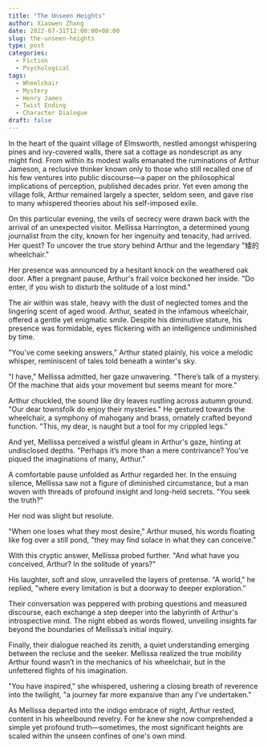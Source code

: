 ```yaml
---
title: "The Unseen Heights"
author: Xiaowen Zhang
date: 2022-07-31T12:00:00+08:00
slug: the-unseen-heights
type: post
categories:
  - Fiction
  - Psychological
tags:
  - Wheelchair
  - Mystery
  - Henry James
  - Twist Ending
  - Character Dialogue
draft: false
---
```


In the heart of the quaint village of Elmsworth, nestled amongst whispering pines and ivy-covered walls, there sat a cottage as nondescript as any might find. From within its modest walls emanated the ruminations of Arthur Jameson, a reclusive thinker known only to those who still recalled one of his few ventures into public discourse—a paper on the philosophical implications of perception, published decades prior. Yet even among the village folk, Arthur remained largely a specter, seldom seen, and gave rise to many whispered theories about his self-imposed exile.

On this particular evening, the veils of secrecy were drawn back with the arrival of an unexpected visitor. Mellissa Harrington, a determined young journalist from the city, known for her ingenuity and tenacity, had arrived. Her quest? To uncover the true story behind Arthur and the legendary "矮的wheelchair." 

Her presence was announced by a hesitant knock on the weathered oak door. After a pregnant pause, Arthur's frail voice beckoned her inside. "Do enter, if you wish to disturb the solitude of a lost mind."

The air within was stale, heavy with the dust of neglected tomes and the lingering scent of aged wood. Arthur, seated in the infamous wheelchair, offered a gentle yet enigmatic smile. Despite his diminutive stature, his presence was formidable, eyes flickering with an intelligence undiminished by time.

"You've come seeking answers," Arthur stated plainly, his voice a melodic whisper, reminiscent of tales told beneath a winter's sky.

"I have," Mellissa admitted, her gaze unwavering. "There’s talk of a mystery. Of the machine that aids your movement but seems meant for more."

Arthur chuckled, the sound like dry leaves rustling across autumn ground. "Our dear townsfolk do enjoy their mysteries." He gestured towards the wheelchair, a symphony of mahogany and brass, ornately crafted beyond function. "This, my dear, is naught but a tool for my crippled legs."

And yet, Mellissa perceived a wistful gleam in Arthur's gaze, hinting at undisclosed depths. "Perhaps it’s more than a mere contrivance? You've piqued the imaginations of many, Arthur."

A comfortable pause unfolded as Arthur regarded her. In the ensuing silence, Mellissa saw not a figure of diminished circumstance, but a man woven with threads of profound insight and long-held secrets. "You seek the truth?"

Her nod was slight but resolute.

"When one loses what they most desire," Arthur mused, his words floating like fog over a still pond, "they may find solace in what they can conceive."

With this cryptic answer, Mellissa probed further. "And what have you conceived, Arthur? In the solitude of years?"

His laughter, soft and slow, unravelled the layers of pretense. "A world," he replied, "where every limitation is but a doorway to deeper exploration."

Their conversation was peppered with probing questions and measured discourse, each exchange a step deeper into the labyrinth of Arthur's introspective mind. The night ebbed as words flowed, unveiling insights far beyond the boundaries of Mellissa’s initial inquiry.

Finally, their dialogue reached its zenith, a quiet understanding emerging between the recluse and the seeker. Mellissa realized the true mobility Arthur found wasn’t in the mechanics of his wheelchair, but in the unfettered flights of his imagination. 

"You have inspired," she whispered, ushering a closing breath of reverence into the twilight, "a journey far more expansive than any I've undertaken."

As Mellissa departed into the indigo embrace of night, Arthur rested, content in his wheelbound revelry. For he knew she now comprehended a simple yet profound truth—sometimes, the most significant heights are scaled within the unseen confines of one's own mind.